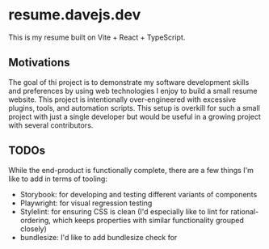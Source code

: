 # resume.davejs.dev

This is my resume built on Vite + React + TypeScript.

## Motivations

The goal of thi project is to demonstrate my software development skills and preferences by using web technologies I enjoy to build a small resume website. This project is intentionally over-engineered with excessive plugins, tools, and automation scripts. This setup is overkill for such a small project with just a single developer but would be useful in a growing project with several contributors.

## TODOs

While the end-product is functionally complete, there are a few things I'm like to add in terms of tooling:

- Storybook: for developing and testing different variants of components
- Playwright: for visual regression testing
- Stylelint: for ensuring CSS is clean (I'd especially like to lint for rational-ordering, which keeps properties with similar functionality grouped closely)
- bundlesize: I'd like to add bundlesize check for
